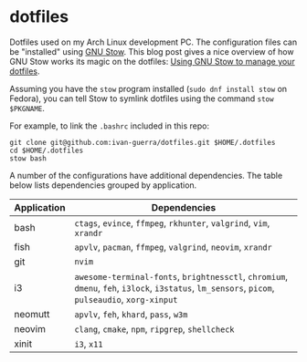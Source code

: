 # dotfiles

Dotfiles used on my Arch Linux development PC. The configuration files can be
"installed" using [GNU Stow][1]. This blog post gives a nice overview of how GNU
Stow works its magic on the dotfiles: [Using GNU Stow to manage your
dotfiles][2].

Assuming you have the `stow` program installed (`sudo dnf install stow` on
Fedora), you can tell Stow to symlink dotfiles using the command `stow
$PKGNAME`.

For example, to link the `.bashrc` included in this repo:

```
git clone git@github.com:ivan-guerra/dotfiles.git $HOME/.dotfiles
cd $HOME/.dotfiles
stow bash
```

A number of the configurations have additional dependencies. The table below
lists dependencies grouped by application.

| Application | Dependencies                                                                                                                                    |
| ----------- | ----------------------------------------------------------------------------------------------------------------------------------------------- |
| bash        | `ctags`, `evince`, `ffmpeg`, `rkhunter`, `valgrind`, `vim`, `xrandr`                                                                            |
| fish        | `apvlv`, `pacman`, `ffmpeg`, `valgrind`, `neovim`, `xrandr`                                                                                     |
| git         | `nvim`                                                                                                                                          |
| i3          | `awesome-terminal-fonts`, `brightnessctl`, `chromium`, `dmenu`, `feh`, `i3lock`, `i3status`, `lm_sensors`, `picom`, `pulseaudio`, `xorg-xinput` |
| neomutt     | `apvlv`, `feh`, `khard`, `pass`, `w3m`                                                                                                          |
| neovim      | `clang`, `cmake`, `npm`, `ripgrep`, `shellcheck`                                                                                                |
| xinit       | `i3`, `x11`                                                                                                                                     |

[1]: https://www.gnu.org/software/stow/
[2]: https://brandon.invergo.net/news/2012-05-26-using-gnu-stow-to-manage-your-dotfiles.html
